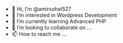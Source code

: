 - 👋 Hi, I’m @amirsohel527
- 👀 I’m interested in Wordpress Development
- 🌱 I’m currently learning Advanced PHP
- 💞️ I’m looking to collaborate on ...
- 📫 How to reach me ...

<!---
amirsohel527/amirsohel527 is a ✨ special ✨ repository because its `README.md` (this file) appears on your GitHub profile.
You can click the Preview link to take a look at your changes.
--->
